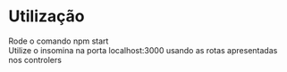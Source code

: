 # Utilização

Rode o comando npm start</br>
Utilize o insomina na porta localhost:3000 usando as rotas apresentadas nos controlers</br>